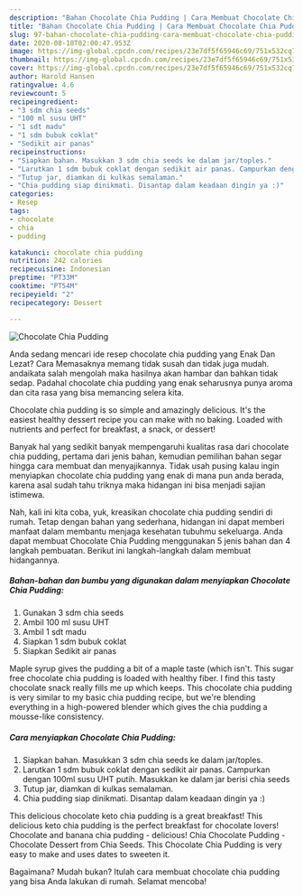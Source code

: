 ```yaml
---
description: "Bahan Chocolate Chia Pudding | Cara Membuat Chocolate Chia Pudding Yang Menggugah Selera"
title: "Bahan Chocolate Chia Pudding | Cara Membuat Chocolate Chia Pudding Yang Menggugah Selera"
slug: 97-bahan-chocolate-chia-pudding-cara-membuat-chocolate-chia-pudding-yang-menggugah-selera
date: 2020-08-18T02:00:47.953Z
image: https://img-global.cpcdn.com/recipes/23e7df5f65946c69/751x532cq70/chocolate-chia-pudding-foto-resep-utama.jpg
thumbnail: https://img-global.cpcdn.com/recipes/23e7df5f65946c69/751x532cq70/chocolate-chia-pudding-foto-resep-utama.jpg
cover: https://img-global.cpcdn.com/recipes/23e7df5f65946c69/751x532cq70/chocolate-chia-pudding-foto-resep-utama.jpg
author: Harold Hansen
ratingvalue: 4.6
reviewcount: 5
recipeingredient:
- "3 sdm chia seeds"
- "100 ml susu UHT"
- "1 sdt madu"
- "1 sdm bubuk coklat"
- "Sedikit air panas"
recipeinstructions:
- "Siapkan bahan. Masukkan 3 sdm chia seeds ke dalam jar/toples."
- "Larutkan 1 sdm bubuk coklat dengan sedikit air panas. Campurkan dengan 100ml susu UHT putih. Masukkan ke dalam jar berisi chia seeds"
- "Tutup jar, diamkan di kulkas semalaman."
- "Chia pudding siap dinikmati. Disantap dalam keadaan dingin ya :)"
categories:
- Resep
tags:
- chocolate
- chia
- pudding

katakunci: chocolate chia pudding 
nutrition: 242 calories
recipecuisine: Indonesian
preptime: "PT33M"
cooktime: "PT54M"
recipeyield: "2"
recipecategory: Dessert

---
```



![Chocolate Chia Pudding](https://img-global.cpcdn.com/recipes/23e7df5f65946c69/751x532cq70/chocolate-chia-pudding-foto-resep-utama.jpg)

Anda sedang mencari ide resep chocolate chia pudding yang Enak Dan Lezat? Cara Memasaknya memang tidak susah dan tidak juga mudah. andaikata salah mengolah maka hasilnya akan hambar dan bahkan tidak sedap. Padahal chocolate chia pudding yang enak seharusnya punya aroma dan cita rasa yang bisa memancing selera kita.

Chocolate chia pudding is so simple and amazingly delicious. It&#39;s the easiest healthy dessert recipe you can make with no baking. Loaded with nutrients and perfect for breakfast, a snack, or dessert!

Banyak hal yang sedikit banyak mempengaruhi kualitas rasa dari chocolate chia pudding, pertama dari jenis bahan, kemudian pemilihan bahan segar hingga cara membuat dan menyajikannya. Tidak usah pusing kalau ingin menyiapkan chocolate chia pudding yang enak di mana pun anda berada, karena asal sudah tahu triknya maka hidangan ini bisa menjadi sajian istimewa.


Nah, kali ini kita coba, yuk, kreasikan chocolate chia pudding sendiri di rumah. Tetap dengan bahan yang sederhana, hidangan ini dapat memberi manfaat dalam membantu menjaga kesehatan tubuhmu sekeluarga. Anda dapat membuat Chocolate Chia Pudding menggunakan 5 jenis bahan dan 4 langkah pembuatan. Berikut ini langkah-langkah dalam membuat hidangannya.

<!--inarticleads1-->

##### Bahan-bahan dan bumbu yang digunakan dalam menyiapkan Chocolate Chia Pudding:

1. Gunakan 3 sdm chia seeds
1. Ambil 100 ml susu UHT
1. Ambil 1 sdt madu
1. Siapkan 1 sdm bubuk coklat
1. Siapkan Sedikit air panas


Maple syrup gives the pudding a bit of a maple taste (which isn&#39;t. This sugar free chocolate chia pudding is loaded with healthy fiber. I find this tasty chocolate snack really fills me up which keeps. This chocolate chia pudding is very similar to my basic chia pudding recipe, but we&#39;re blending everything in a high-powered blender which gives the chia pudding a mousse-like consistency. 

<!--inarticleads2-->

##### Cara menyiapkan Chocolate Chia Pudding:

1. Siapkan bahan. Masukkan 3 sdm chia seeds ke dalam jar/toples.
1. Larutkan 1 sdm bubuk coklat dengan sedikit air panas. Campurkan dengan 100ml susu UHT putih. Masukkan ke dalam jar berisi chia seeds
1. Tutup jar, diamkan di kulkas semalaman.
1. Chia pudding siap dinikmati. Disantap dalam keadaan dingin ya :)


This delicious chocolate keto chia pudding is a great breakfast! This delicious keto chia pudding is the perfect breakfast for chocolate lovers! Chocolate and banana chia pudding - delicious! Chia Chocolate Pudding - Chocolate Dessert from Chia Seeds. This Chocolate Chia Pudding is very easy to make and uses dates to sweeten it. 

Bagaimana? Mudah bukan? Itulah cara membuat chocolate chia pudding yang bisa Anda lakukan di rumah. Selamat mencoba!
